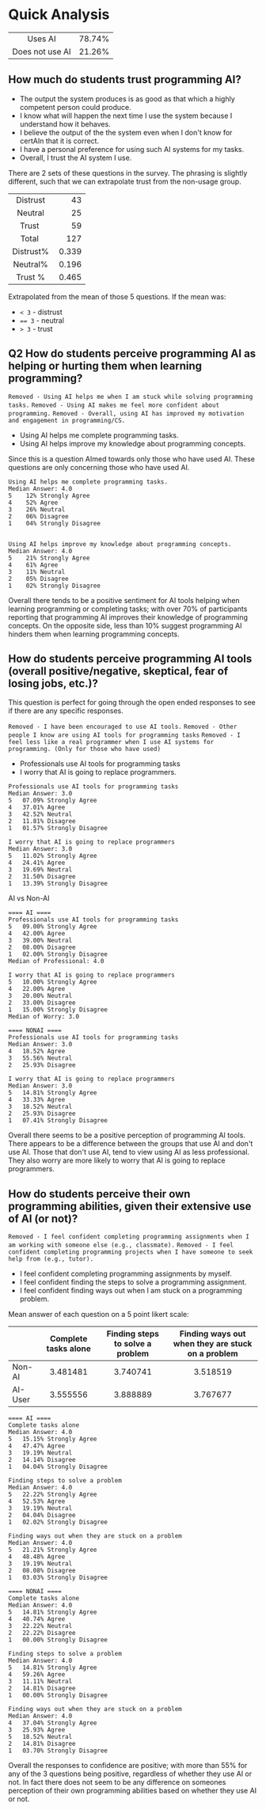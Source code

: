 # Quick Analysis

| | |
| :---: | -: |
| Uses AI | 78.74% |
| Does not use AI | 21.26% |

## How much do students trust programming AI?

- The output the system produces is as good as that which a highly competent person could produce.
- I know what will happen the next time I use the system because I understand how it behaves.
- I believe the output of the the system even when I don't know for certAIn that it is correct.
- I have a personal preference for using such AI systems for my tasks.
- Overall, I trust the AI system I use.

There are 2 sets of these questions in the survey. The phrasing is slightly different, such that we can extrapolate trust from the non-usage group.

| | |
| :---: | -: |
| Distrust |  43 |
| Neutral |  25 |
| Trust | 59 |
| Total | 127 |
| Distrust% | 0.339 |
| Neutral% | 0.196 |
| Trust % | 0.465 |

Extrapolated from the mean of those 5 questions.
If the mean was:

- `< 3` - distrust
- `== 3` - neutral
- `> 3` - trust

## Q2 How do students perceive programming AI as helping or hurting them when learning programming?

`Removed - Using AI helps me when I am stuck while solving programming tasks.`
`Removed - Using AI makes me feel more confident about programming.`
`Removed - Overall, using AI has improved my motivation and engagement in programming/CS.`

- Using AI helps me complete programming tasks.
- Using AI helps improve my knowledge about programming concepts.

Since this is a question AImed towards only those who have used AI. These questions are only concerning those who have used AI.

```text
Using AI helps me complete programming tasks.
Median Answer: 4.0
5    12% Strongly Agree
4    52% Agree
3    26% Neutral
2    06% Disagree
1    04% Strongly Disagree


Using AI helps improve my knowledge about programming concepts.
Median Answer: 4.0
5    21% Strongly Agree
4    61% Agree
3    11% Neutral
2    05% Disagree
1    02% Strongly Disagree
```

Overall there tends to be a positive sentiment for AI tools helping when learning programming or completing tasks;
with over 70% of participants reporting that programming AI improves their knowledge of programming concepts.
On the opposite side, less than 10% suggest programming AI hinders them when learning programming concepts.


## How do students perceive programming AI tools (overall positive/negative, skeptical, fear of losing jobs, etc.)?

This question is perfect for going through the open ended responses to see if there are any specific responses.

`Removed - I have been encouraged to use AI tools.`
`Removed - Other people I know are using AI tools for programming tasks`
`Removed - I feel less like a real programmer when I use AI systems for programming. (Only for those who have used)`

- Professionals use AI tools for programming tasks
- I worry that AI is going to replace programmers.

```text
Professionals use AI tools for programming tasks
Median Answer: 3.0
5   07.09% Strongly Agree
4   37.01% Agree
3   42.52% Neutral
2   11.81% Disagree
1   01.57% Strongly Disagree

I worry that AI is going to replace programmers
Median Answer: 3.0
5   11.02% Strongly Agree
4   24.41% Agree
3   19.69% Neutral
2   31.50% Disagree
1   13.39% Strongly Disagree
```

AI vs Non-AI

```text
==== AI ====
Professionals use AI tools for programming tasks
5   09.00% Strongly Agree
4   42.00% Agree
3   39.00% Neutral
2   08.00% Disagree
1   02.00% Strongly Disagree
Median of Professional: 4.0

I worry that AI is going to replace programmers
5   10.00% Strongly Agree
4   22.00% Agree
3   20.00% Neutral
2   33.00% Disagree
1   15.00% Strongly Disagree
Median of Worry: 3.0
```

```text
==== NONAI ====
Professionals use AI tools for programming tasks
Median Answer: 3.0
4   18.52% Agree
3   55.56% Neutral
2   25.93% Disagree

I worry that AI is going to replace programmers
Median Answer: 3.0
5   14.81% Strongly Agree
4   33.33% Agree
3   18.52% Neutral
2   25.93% Disagree
1   07.41% Strongly Disagree
```

Overall there seems to be a positive perception of programming AI tools. There appears to be a difference between the groups that use AI and don't use AI.
Those that don't use AI, tend to view using AI as less professional. They also worry are more likely to worry that AI is going to replace programmers.

## How do students perceive their own programming abilities, given their extensive use of AI (or not)?

`Removed - I feel confident completing programming assignments when I am working with someone else (e.g., classmate).`
`Removed - I feel confident completing programming projects when I have someone to seek help from (e.g., tutor).`

- I feel confident completing programming assignments by myself.
- I feel confident finding the steps to solve a programming assignment.
- I feel confident finding ways out when I am stuck on a programming problem.

Mean answer of each question on a 5 point likert scale:

| | Complete tasks alone | Finding steps to solve a problem | Finding ways out when they are stuck on a problem |
| --- | :---: | :---: | :---: |
| Non-AI | 3.481481 | 3.740741 | 3.518519 |
| AI-User | 3.555556 | 3.888889 | 3.767677 |

```text
==== AI ====
Complete tasks alone
Median Answer: 4.0
5   15.15% Strongly Agree
4   47.47% Agree
3   19.19% Neutral
2   14.14% Disagree
1   04.04% Strongly Disagree

Finding steps to solve a problem
Median Answer: 4.0
5   22.22% Strongly Agree
4   52.53% Agree
3   19.19% Neutral
2   04.04% Disagree
1   02.02% Strongly Disagree

Finding ways out when they are stuck on a problem
Median Answer: 4.0
5   21.21% Strongly Agree
4   48.48% Agree
3   19.19% Neutral
2   08.08% Disagree
1   03.03% Strongly Disagree
```

```text
==== NONAI ====
Complete tasks alone
Median Answer: 4.0
5   14.81% Strongly Agree
4   40.74% Agree
3   22.22% Neutral
2   22.22% Disagree
1   00.00% Strongly Disagree

Finding steps to solve a problem
Median Answer: 4.0
5   14.81% Strongly Agree
4   59.26% Agree
3   11.11% Neutral
2   14.81% Disagree
1   00.00% Strongly Disagree

Finding ways out when they are stuck on a problem
Median Answer: 4.0
4   37.04% Strongly Agree
3   25.93% Agree
5   18.52% Neutral
2   14.81% Disagree
1   03.70% Strongly Disagree
```

Overall the responses to confidence are positive; with more than 55% for any of the 3 questions being positive, regardless of whether they use AI or not.
In fact there does not seem to be any difference on someones perception of their own programming abilities based on whether they use AI or not.
